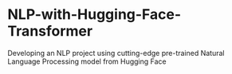 # NLP-with-Hugging-Face-Transformer
Developing an NLP project using cutting-edge pre-trained Natural Language Processing model from Hugging Face
